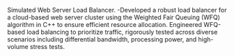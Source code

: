 Simulated Web Server Load Balancer. -Developed a robust load balancer for a cloud-based web server cluster using the Weighted Fair Queuing (WFQ) algorithm in C++ to ensure efficient resource allocation. Engineered WFQ-based load balancing to prioritize traffic, rigorously tested across diverse scenarios including differential bandwidth, processing power, and high-volume stress tests.
